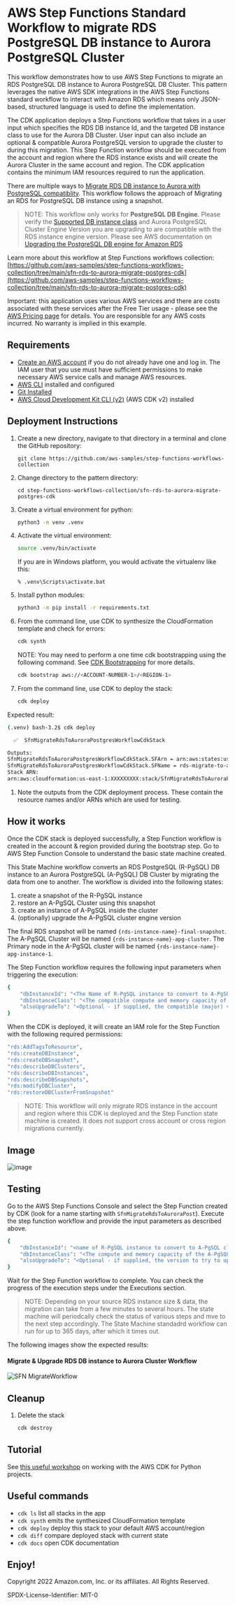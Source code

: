 # AWS Step Functions Standard Workflow to migrate RDS PostgreSQL DB instance to Aurora PostgreSQL Cluster

This workflow demonstrates how to use AWS Step Functions to migrate an RDS PostgreSQL DB instance to Aurora PostgreSQL DB Cluster. This pattern leverages the native AWS SDK integrations in the AWS Step Functions standard workflow to interact with Amazon RDS which means only JSON-based, structured language is used to define the implementation.

The CDK application deploys a Step Functions workflow that takes in a user input which specifies the RDS DB instance Id, and the targeted DB instance class to use for the Aurora DB Cluster. User input can also include an optional & compatible Aurora PostgreSQL version to upgrade the cluster to during this migration. This Step Function workflow should be executed from the account and region where the RDS instance exists and will create the Aurora Cluster in the same account and region. The CDK application contains the minimum IAM resources required to run the application.

There are multiple ways to [Migrate RDS DB instance to Aurora with PostgreSQL compatiblity](https://docs.aws.amazon.com/AmazonRDS/latest/AuroraUserGuide/AuroraPostgreSQL.Migrating.html). This workflow follows the approach of Migrating an RDS for PostgreSQL DB instance using a snapshot. 

> NOTE: This workflow only works for **PostgreSQL DB Engine**. Please verify the [Supported DB instance class](https://docs.aws.amazon.com/AmazonRDS/latest/UserGuide/Concepts.DBInstanceClass.html#Concepts.DBInstanceClass.Support) and Aurora PostgreSQL Cluster Engine Version you are upgrading to are compatible with the RDS instance engine version. Please see AWS documentation on [Upgrading the PostgreSQL DB engine for Amazon RDS](https://docs.aws.amazon.com/AmazonRDS/latest/UserGuide/USER_UpgradeDBInstance.PostgreSQL.html)

Learn more about this workflow at Step Functions workflows collection: [https://github.com/aws-samples/step-functions-workflows-collection/tree/main/sfn-rds-to-aurora-migrate-postgres-cdk](https://github.com/aws-samples/step-functions-workflows-collection/tree/main/sfn-rds-to-aurora-migrate-postgres-cdk)

Important: this application uses various AWS services and there are costs associated with these services after the Free Tier usage - please see the [AWS Pricing page](https://aws.amazon.com/pricing/) for details. You are responsible for any AWS costs incurred. No warranty is implied in this example.

## Requirements

* [Create an AWS account](https://portal.aws.amazon.com/gp/aws/developer/registration/index.html) if you do not already have one and log in. The IAM user that you use must have sufficient permissions to make necessary AWS service calls and manage AWS resources.
* [AWS CLI](https://docs.aws.amazon.com/cli/latest/userguide/install-cliv2.html) installed and configured
* [Git Installed](https://git-scm.com/book/en/v2/Getting-Started-Installing-Git)
* [AWS Cloud Development Kit CLI (v2)](https://docs.aws.amazon.com/cdk/v2/guide/getting_started.html) (AWS CDK v2) installed

## Deployment Instructions

1. Create a new directory, navigate to that directory in a terminal and clone the GitHub repository:
    ``` 
    git clone https://github.com/aws-samples/step-functions-workflows-collection
    ```
1. Change directory to the pattern directory:
    ```
    cd step-functions-workflows-collection/sfn-rds-to-aurora-migrate-postgres-cdk
    ```
1. Create a virtual environment for python:
    ```bash
    python3 -m venv .venv
    ```
1. Activate the virtual environment:
    ```bash
    source .venv/bin/activate
    ```

    If you are in Windows platform, you would activate the virtualenv like this:

    ```
    % .venv\Scripts\activate.bat
    ```

1. Install python modules:
    ```bash
    python3 -m pip install -r requirements.txt
    ```
1. From the command line, use CDK to synthesize the CloudFormation template and check for errors:

    ```bash
    cdk synth
    ```
    
    NOTE: You may need to perform a one time cdk bootstrapping using the following command. See [CDK Bootstrapping](https://docs.aws.amazon.com/cdk/v2/guide/bootstrapping.html) for more details.
    ```bash
    cdk bootstrap aws://<ACCOUNT-NUMBER-1>/<REGION-1>
    ```
1. From the command line, use CDK to deploy the stack:

    ```bash
    cdk deploy
    ```

Expected result:
```bash
(.venv) bash-3.2$ cdk deploy

  ✅  SfnMigrateRdsToAuroraPostgresWorkflowCdkStack

Outputs:
SfnMigrateRdsToAuroraPostgresWorkflowCdkStack.SFArn = arn:aws:states:us-east-1:XXXXXXXXX:stateMachine:rds-migrate-to-aurora-postgres-workflow
SfnMigrateRdsToAuroraPostgresWorkflowCdkStack.SFName = rds-migrate-to-aurora-postgres-workflow
Stack ARN:
arn:aws:cloudformation:us-east-1:XXXXXXXXX:stack/SfnMigrateRdsToAuroraPostgresWorkflowCdkStack/ae836910-0000-0000-0000-0e11b1860d21
```

1. Note the outputs from the CDK deployment process. These contain the resource names and/or ARNs which are used for testing.

## How it works
Once the CDK stack is deployed successfully, a Step Function workflow is created in the account & region provided during the bootstrap step. Go to AWS Step Function Console to understand the basic state machine created. 

This State Machine workflow converts an RDS PostgreSQL (R-PgSQL) DB instance to an Aurora PostgreSQL (A-PgSQL) DB Cluster by migrating the data from one to another. 
The workflow is divided into the following states: 
1. create a snapshot of the R-PgSQL instance 
2. restore an A-PgSQL Cluster using this snapshot 
3. create an instance of A-PgSQL inside the cluster
4. (optionally) upgrade the A-PgSQL cluster engine version

The final RDS snapshot will be named `{rds-instance-name}-final-snapshot`. 
The A-PgSQL Cluster will be named `{rds-instance-name}-apg-cluster`. 
The Primary node in the A-PgSQL cluster will be named `{rds-instance-name}-apg-instance-1`. 

The Step Function workflow requires the following input parameters when triggering the execution: 
```bash
{
    "dbInstanceId": "<The Name of R-PgSQL instance to convert to A-PgSQL cluster>",
    "dbInstanceClass": "<The compatible compute and memory capacity of the A-PgSQL DB instance that will be created, for example db.m5.large>",
    "alsoUpgradeTo": "<Optional - if supplied, the compatible (major) version to try to upgrade A-PgSQL instance to after migrating>"
}
```

When the CDK is deployed, it will create an IAM role for the Step Function with the following required permissions: 
```bash
"rds:AddTagsToResource",
"rds:createDBInstance",
"rds:createDBSnapshot",
"rds:describeDBClusters",
"rds:describeDBInstances",
"rds:describeDBSnapshots",
"rds:modifyDBCluster",
"rds:restoreDBClusterFromSnapshot"
 ```

> NOTE: This workflow will only migrate RDS instance in the account and region where this CDK is deployed and the Step Function state machine is created. It does not support cross account or cross region migrations currently.


## Image

![image](./resources/stepfunctions_statemachine.png)


## Testing

Go to the AWS Step Functions Console and select the Step Function created by CDK (look for a name starting with `SfnMigrateRdsToAuroraPost`). Execute the step function workflow and provide the input parameters as described above. 
```bash
{
    "dbInstanceId": "<name of R-PgSQL instance to convert to A-PgSQL cluster>",
    "dbInstanceClass": "<The compute and memory capacity of the A-PgSQL DB instance that will be created, for example db.m5.large>",
    "alsoUpgradeTo": "<Optional - if supplied, the version to try to upgrade A-PgSQL instance to after migrating>"
}
```

Wait for the Step Function workflow to complete. You can check the progress of the execution steps under the Executions section. 

> NOTE: Depending on your source RDS instance size & data, the migration can take from a few minutes to several hours. The state machine will periodcally check the status of various steps and mve to the next step accordingly. The State Machine standadrd workflow can run for up to 365 days, after which it times out. 

The following images show the expected results:

#### Migrate & Upgrade RDS DB instance to Aurora Cluster Workflow
![SFN MigrateWorkflow](./resources/stepfunctions_graph.png)


## Cleanup
1. Delete the stack
    ```bash
    cdk destroy
    ```

## Tutorial

See [this useful workshop](https://cdkworkshop.com/30-python.html) on working with the AWS CDK for Python projects.

## Useful commands

 * `cdk ls`          list all stacks in the app
 * `cdk synth`       emits the synthesized CloudFormation template
 * `cdk deploy`      deploy this stack to your default AWS account/region
 * `cdk diff`        compare deployed stack with current state
 * `cdk docs`        open CDK documentation


Enjoy!
----
Copyright 2022 Amazon.com, Inc. or its affiliates. All Rights Reserved.

SPDX-License-Identifier: MIT-0
